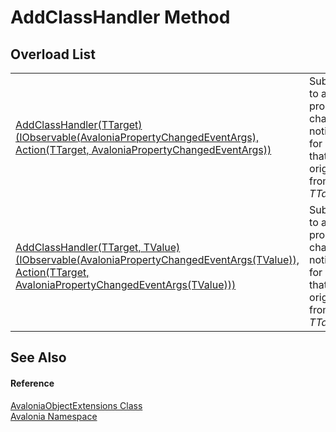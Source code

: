 # AddClassHandler Method


## Overload List
<table>
<tr>
<td><a href="M_Avalonia_AvaloniaObjectExtensions_AddClassHandler__1">AddClassHandler(TTarget)(IObservable(AvaloniaPropertyChangedEventArgs), Action(TTarget, AvaloniaPropertyChangedEventArgs))</a></td>
<td>Subscribes to a property changed notifications for changes that originate from a <em>TTarget</em>.</td>
</tr>
<tr>
<td><a href="M_Avalonia_AvaloniaObjectExtensions_AddClassHandler__2">AddClassHandler(TTarget, TValue)(IObservable(AvaloniaPropertyChangedEventArgs(TValue)), Action(TTarget, AvaloniaPropertyChangedEventArgs(TValue)))</a></td>
<td>Subscribes to a property changed notifications for changes that originate from a <em>TTarget</em>.</td>
</tr>
</table>

## See Also


#### Reference
<a href="T_Avalonia_AvaloniaObjectExtensions">AvaloniaObjectExtensions Class</a>  
<a href="N_Avalonia">Avalonia Namespace</a>  
